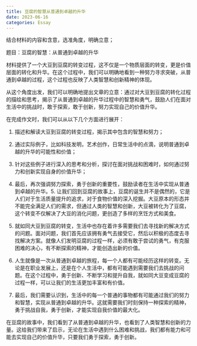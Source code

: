 ```yaml
---
title: 豆腐的智慧从普通到卓越的升华
date: 2023-06-16
categories: Essay
---
```


结合材料的内容和含意，选准角度，明确立意；

题目：豆腐的智慧：从普通到卓越的升华

材料提供了一个大豆到豆腐的转变过程，这不仅是一个物质层面的转变，更是价值层面的转化和升华。在这个过程中，我们可以明确地看到一种努力寻求突破，从普通到卓越的过程，这个过程也反映了人类智慧和创新精神的体现。

从这个角度出发，我们可以明确地提出文章的立意：通过对大豆到豆腐的转化过程的描绘和思考，揭示了从普通到卓越的升华过程中的智慧和勇气，鼓励人们在面对生活中的挑战时，敢于探索，敢于创新，努力实现自己的价值升华。

在完成作文时，我们可以从以下几个方面进行展开：

1. 描述和解读大豆到豆腐的转变过程，揭示其中包含的智慧和努力；
2. 通过实际例子，比如科技发明，艺术创作，日常生活中的点滴，说明普通到卓越的升华的可能性和价值；
3. 针对这些例子进行深入的思考和分析，探讨在面对挑战和困难时，如何通过努力和创新实现自身的价值升华；
4. 最后，再次强调努力探索，勇于创新的重要性，鼓励读者在生活中实现从普通到卓越的升华。5. 让我们回到豆腐的故事上，豆腐的诞生并不是偶然的，它是人们对于生活质量提升的追求，对于食物价值的深入挖掘。大豆原本的形态并不能完全满足人们的需求，但通过人类的智慧和创新，大豆被转化为了豆腐，这个转变不仅解决了大豆的消化问题，更创造了多样的烹饪方式和美食。

6. 就如同大豆到豆腐的转变，生活中也存在着许多需要我们去寻找新的解决方式的问题。面对问题，我们首先应该拥有勇气去接受它，然后以积极的态度去寻找解决方案。就像人们发明豆腐的过程一样，必须有敢于尝试的勇气，有克服困难的决心，有不断探索的精神，才能创造出新的价值。

7. 人生就像是一次从普通到卓越的旅程，每一个人都有可能经历这样的转变。无论是在职业发展上，还是在个人生活中，都有可能遇到需要我们去挑战的问题。在这个过程中，勇于创新、不断学习和提升自我，就如同大豆变成豆腐的过程一样，可以让我们的生活更加丰富和有价值。

8. 最后，我们需要认识到，生活中的每一个普通的事物都有可能通过我们的努力和智慧，实现从普通到卓越的升华。这就需要我们时刻保持一种探索的精神，勇于挑战自我，勇于创新，才能实现自我价值的最大化。

在豆腐的故事中，我们看到了从普通到卓越的升华，也看到了人类智慧和创新的力量。这给我们带来了启示，无论在生活中遇到什么困难和挑战，我们都有能力和可能去实现自己的价值升华，只要我们勇于探索，勇于创新。